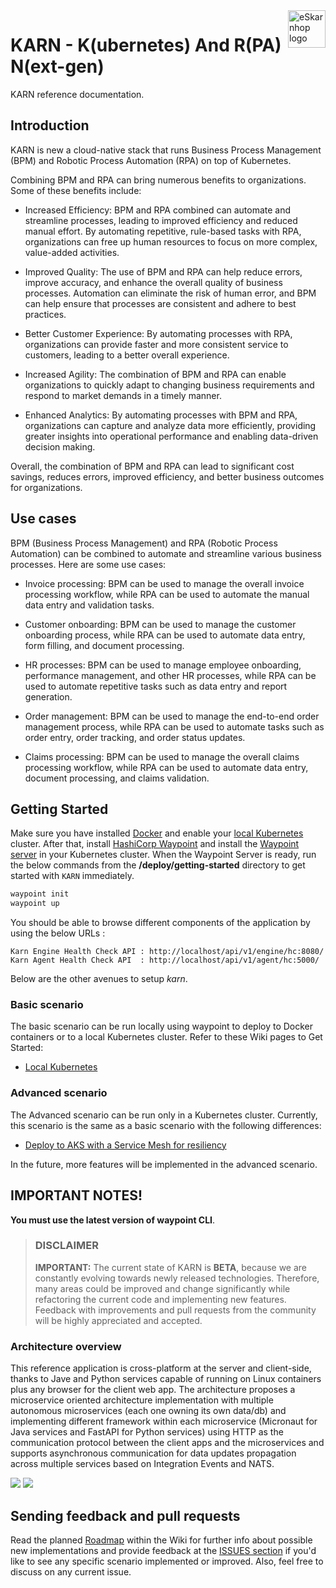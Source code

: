 <a href="https://karn.io">
   <img src="https://via.placeholder.com/150" alt="eSkarnhop logo" title="karn" align="right" height="60" />
</a>

# KARN - K(ubernetes) And R(PA) N(ext-gen)

KARN reference documentation.

## Introduction

KARN is new a cloud-native stack that runs Business Process Management (BPM) and Robotic Process Automation (RPA) on top of Kubernetes.

Combining BPM and RPA can bring numerous benefits to organizations. Some of these benefits include:

- Increased Efficiency: BPM and RPA combined can automate and streamline processes, leading to improved efficiency and reduced manual effort. By automating repetitive, rule-based tasks with RPA, organizations can free up human resources to focus on more complex, value-added activities.

- Improved Quality: The use of BPM and RPA can help reduce errors, improve accuracy, and enhance the overall quality of business processes. Automation can eliminate the risk of human error, and BPM can help ensure that processes are consistent and adhere to best practices.

- Better Customer Experience: By automating processes with RPA, organizations can provide faster and more consistent service to customers, leading to a better overall experience.

- Increased Agility: The combination of BPM and RPA can enable organizations to quickly adapt to changing business requirements and respond to market demands in a timely manner.

- Enhanced Analytics: By automating processes with BPM and RPA, organizations can capture and analyze data more efficiently, providing greater insights into operational performance and enabling data-driven decision making.

Overall, the combination of BPM and RPA can lead to significant cost savings, reduces errors, improved efficiency, and better business outcomes for organizations.

## Use cases

BPM (Business Process Management) and RPA (Robotic Process Automation) can be combined to automate and streamline various business processes. Here are some use cases:

- Invoice processing: BPM can be used to manage the overall invoice processing workflow, while RPA can be used to automate the manual data entry and validation tasks.

- Customer onboarding: BPM can be used to manage the customer onboarding process, while RPA can be used to automate data entry, form filling, and document processing.

- HR processes: BPM can be used to manage employee onboarding, performance management, and other HR processes, while RPA can be used to automate repetitive tasks such as data entry and report generation.

- Order management: BPM can be used to manage the end-to-end order management process, while RPA can be used to automate tasks such as order entry, order tracking, and order status updates.

- Claims processing: BPM can be used to manage the overall claims processing workflow, while RPA can be used to automate data entry, document processing, and claims validation.

## Getting Started

Make sure you have installed [Docker](https://docs.docker.com/docker-for-windows/install/) and enable your [local Kubernetes](https://github.com/cderue/karn-doc/wiki/Deploy-to-Local-Kubernetes) cluster.
After that, install [HashiCorp Waypoint](https://developer.hashicorp.com/waypoint/downloads) and install the [Waypoint server](https://developer.hashicorp.com/waypoint/tutorials/get-started-kubernetes/get-started-kubernetes) in your Kubernetes cluster.
When the Waypoint Server is ready, run the below commands from the **/deploy/getting-started** directory to get started with `KARN` immediately.

```powershell
waypoint init
waypoint up
```

You should be able to browse different components of the application by using the below URLs :

```
Karn Engine Health Check API : http://localhost/api/v1/engine/hc:8080/
Karn Agent Health Check API  : http://localhost/api/v1/agent/hc:5000/
```

Below are the other avenues to setup *karn*.

### Basic scenario

The basic scenario can be run locally using waypoint to deploy to Docker containers or to a local Kubernetes cluster. Refer to these Wiki pages to Get Started:

- [Local Kubernetes](https://github.com/dotnet-architecture/eShopOnContainers/wiki/Deploy-to-Local-Kubernetes)

### Advanced scenario

The Advanced scenario can be run only in a Kubernetes cluster. Currently, this scenario is the same as a basic scenario with the following differences:

- [Deploy to AKS with a Service Mesh for resiliency](https://github.com/dotnet-architecture/eShopOnContainers/wiki/Deploy-to-Azure-Kubernetes-Service-(AKS))

In the future, more features will be implemented in the advanced scenario.


## IMPORTANT NOTES!

**You must use the latest version of waypoint CLI**.

>
> ### DISCLAIMER
>
> **IMPORTANT:** The current state of KARN is **BETA**, because we are constantly evolving towards newly released technologies. Therefore, many areas could be improved and change significantly while refactoring the current code and implementing new features. Feedback with improvements and pull requests from the community will be highly appreciated and accepted.

### Architecture overview

This reference application is cross-platform at the server and client-side, thanks to Jave and Python services capable of running on Linux containers plus any browser for the client web app.
The architecture proposes a microservice oriented architecture implementation with multiple autonomous microservices (each one owning its own data/db) and implementing different framework within each microservice (Micronaut for Java services and FastAPI for Python services) using HTTP as the communication protocol between the client apps and the microservices and supports asynchronous communication for data updates propagation across multiple services based on Integration Events and NATS.

![](img/eshop_logo.png)
![](img/eShopOnContainers-architecture.png)

## Sending feedback and pull requests

Read the planned [Roadmap](https://github.com/cderue/karn/wiki/Roadmap) within the Wiki for further info about possible new implementations and provide feedback at the [ISSUES section](https://github.com/cderue/karn/issues) if you'd like to see any specific scenario implemented or improved. Also, feel free to discuss on any current issue.
